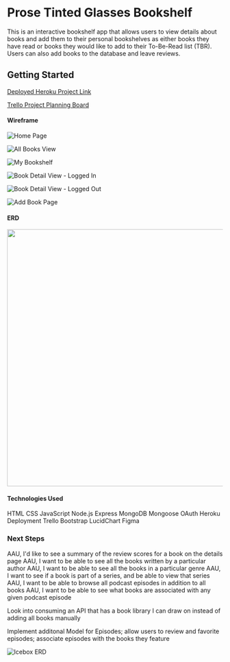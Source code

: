 # Prose Tinted Glasses Bookshelf

This is an interactive bookshelf app that allows users to view details about books and add them to their personal bookshelves as either books they have read or books they would like to add to their To-Be-Read list (TBR). Users can also add books to the database and leave reviews.

## Getting Started 

[Deployed Heroku Project Link](https://prose-tinted-glasses-bookshelf.herokuapp.com/books)

[Trello Project Planning Board](https://trello.com/b/wgyZoIcn/seir-project-2)

#### Wireframe

![Home Page](https://user-images.githubusercontent.com/32117930/163277708-c0cefc9e-ebd5-48dc-b9f8-3458171b724c.png)

![All Books View](https://user-images.githubusercontent.com/32117930/163277953-96ed2c64-1a4a-4ae9-964a-0206e7639eac.png)

![My Bookshelf](https://user-images.githubusercontent.com/32117930/163277778-084f1025-2433-4ad5-96b4-eb5e70ae1d8a.png)

![Book Detail View - Logged In](https://user-images.githubusercontent.com/32117930/163277793-fe026674-ecd0-41b8-bed2-f7c7accef54d.png)

![Book Detail View - Logged Out](https://user-images.githubusercontent.com/32117930/163277803-953e83a3-33ce-4083-9eab-3d9bc9cc551c.png)

![Add Book Page](https://user-images.githubusercontent.com/32117930/163277811-ac8da684-b420-4200-9c5c-1dcf9b0db413.png)

#### ERD
<img src="https://trello.com/1/cards/624f63e026266f7d6b2c8f6a/attachments/624f63e026266f7d6b2c8f7f/previews/624f63e126266f7d6b2c8f8d/download/Screen_Shot_2022-04-07_at_5.21.02_PM.png" width="600">

#### Technologies Used
HTML
CSS
JavaScript
Node.js
Express
MongoDB
Mongoose
OAuth
Heroku Deployment
Trello
Bootstrap
LucidChart
Figma

### Next Steps

AAU, I'd like to see a summary of the review scores for a book on the details page
AAU, I want to be able to see all the books written by a particular author
AAU, I want to be able to see all the books in a particular genre
AAU, I want to see if a book is part of a series, and be able to view that series
AAU, I want to be able to browse all podcast episodes in addition to all books
AAU, I want to be able to see what books are associated with any given podcast episode

Look into consuming an API that has a book library I can draw on instead of adding all books manually

Implement additonal Model for Episodes; allow users to review and favorite episodes; associate episodes with the books they feature

![Icebox ERD](https://user-images.githubusercontent.com/32117930/163592856-1ef9e6db-df24-4dda-b2ae-5fbf89a27866.png)

